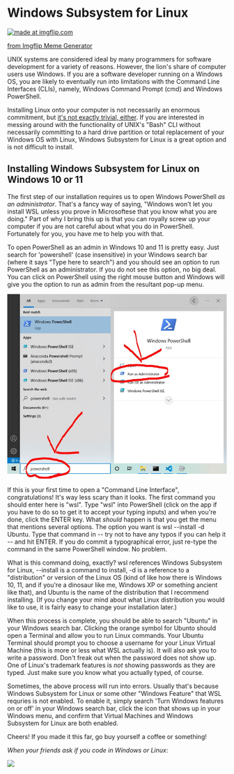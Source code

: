 # Windows Subsystem for Linux

<a href="https://imgflip.com/i/6xjlxo"><img src="https://i.imgflip.com/6xjlxo.jpg" title="made at imgflip.com"/></a><div><a href="https://imgflip.com/memegenerator">from Imgflip Meme Generator</a></div>

UNIX systems are considered ideal by many programmers for software development for a variety of reasons. 
However, the lion's share of computer users use Windows. If you are a software developer running on a 
Windows OS, you are likely to eventually run into limitations with the Command Line Interfaces (CLIs), 
namely, Windows Command Prompt (cmd) and Windows PowerShell.

Installing Linux onto your computer is not necessarily an enormous commitment, but [it's not exactly 
trivial, either][1]. If you are interested in messing around with the functionality of UNIX's "Bash" CLI 
without necessarily committing to a hard drive partition or total replacement of your Windows OS with 
Linux, Windows Subsystem for Linux is a great option and is not difficult to install.

## Installing Windows Subsystem for Linux on Windows 10 or 11

The first step of our installation requires us to open Windows PowerShell _as an administrator_. 
That's a fancy way of saying, "Windows won't let you install WSL unless you prove in Microsoftese that
you know what you are doing." Part of why I bring this up is that you can royally screw up your
computer if you are not careful about what you do in PowerShell. Fortunately for you, you have me to
help you with that.

To open PowerShell as an admin in Windows 10 and 11 is pretty easy. Just search for 'powershell' (case
insensitive) in your Windows search bar (where it says "Type here to search") and you should see an 
option to run PowerShell as an administrator. If you do not see this option, no big deal. You can click
on PowerShell using the right mouse button and Windows will give you the option to run as admin from the 
resultant pop-up menu.

![](./assets/images/powershellAdmin.JPG)

If this is your first time to open a "Command Line Interface", congratulations! It's way less scary than 
it looks. The first command you should enter here is "wsl". Type "wsl" into PowerShell (click on the app 
if you have to do so to get it to accept your typing inputs) and when you're done, click the ENTER key. 
What _should_ happen is that you get the menu that mentions several options. The option you want is
wsl --install -d Ubuntu. Type that command in -- try not to have any typos if you can help it -- and hit
ENTER. If you do commit a typographical error, just re-type the command in the same PowerShell window. No
problem.

What is this command doing, exactly? wsl references Windows Subsystem for Linux, --install is a command to 
install, -d is a reference to a "distribution" or version of the Linux OS (kind of like how there is 
Windows 10, 11, and if you're a dinosaur like me, Windows XP or something ancient like that), and Ubuntu 
is the name of the distribution that I recommend installing. (If you change your mind about what Linux 
distribution you would like to use, it is fairly easy to change your installation later.)

When this process is complete, you should be able to search "Ubuntu" in your Windows search bar. Clicking 
the orange symbol for Ubunto should open a Terminal and allow you to run Linux commands. Your Ubuntu 
Terminal should prompt you to choose a username for your Linux Virtual Machine (this is more or less what WSL 
actually is). It will also ask you to write a password. Don't freak out when the password does not show up.
One of Linux's trademark features is _not_ showing passwords as they are typed. Just make sure you know what 
you actually typed, of course.

Sometimes, the above process will run into errors. Usually that's because Windows Subsystem for Linux or 
some other "Windows Feature" that WSL requries is not enabled. To enable it, simply search 'Turn Windows
features on or off' in your Windows search bar, click the icon that shows up in your Windows menu, and
confirm that Virtual Machines and Windows Subsystem for Linux are both enabled.

Cheers! If you made it this far, go buy yourself a coffee or something!

_When your friends ask if you code in Windows or Linux_:

<img src="https://media.tenor.com/OnxuN0Sm0l8AAAAd/aots4-eren-jacket.gif">

[1]: https://medium.com/linuxforeveryone/how-to-install-ubuntu-20-04-and-dual-boot-alongside-windows-10-323a85271a73